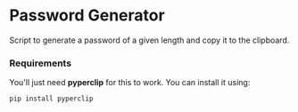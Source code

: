 # Password Generator
Script to generate a password of a given length and copy it to the clipboard.

### Requirements
You'll just need **pyperclip** for this to work. You can install it using:

`pip install pyperclip`
